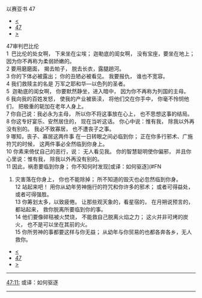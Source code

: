 ﻿





 以赛亚书 47




* [<](bible/ISA46.md)
* [47](bible/ISA.md)
* [>](bible/ISA48.md)



 
47审判巴比伦  
1  巴比伦的处女啊， 下来坐在尘埃； 迦勒底的闺女啊， 没有宝座，要坐在地上； 因为你不再称为柔弱娇嫩的。  
2 要用磨磨面， 揭去帕子， 脱去长衣，露腿趟河。  
3 你的下体必被露出； 你的丑陋必被看见。 我要报仇， 谁也不宽容。  
4 我们救赎主的名是 万军之耶和华—以色列的圣者。     
5  迦勒底的闺女啊， 你要默然静坐，进入暗中， 因为你不再称为列国的主母。  
6 我向我的百姓发怒， 使我的产业被亵渎， 将他们交在你手中， 你毫不怜悯他们， 把极重的轭加在老年人身上。  
7 你自己说：我必永为主母， 所以你不将这事放在心上， 也不思想这事的结局。     
8 你这专好宴乐、安然居住的， 现在当听这话。 你心中说：惟有我， 除我以外再没有别的。 我必不致寡居， 也不遭丧子之事。  
9 哪知，丧子、寡居这两件事 在一日转眼之间必临到你； 正在你多行邪术、广施符咒的时候， 这两件事必全然临到你身上。     
10 你素来倚仗自己的恶行，说： 无人看见我。 你的智慧聪明使你偏邪， 并且你心里说：惟有我， 除我以外再没有别的。  
11 因此，祸患要临到你身； 你不知何时发现[或译：如何驱逐](#FN
1) 灾害落在你身上， 你也不能除掉； 所不知道的毁灭也必忽然临到你身。     
12 站起来吧！ 用你从幼年劳神施行的符咒和你许多的邪术； 或者可得益处， 或者可得强胜。  
13 你筹划太多，以致疲倦。 让那些观天象的，看星宿的， 在月朔说预言的，都站起来， 救你脱离所要临到你的事。     
14 他们要像碎秸被火焚烧， 不能救自己脱离火焰之力； 这火并非可烤的炭火， 也不是可以坐在其前的火。  
15 你所劳神的事都要这样与你无益； 从幼年与你贸易的也都各奔各乡，无人救你。 
* [<](bible/ISA46.md)
* [47](bible/ISA.md)
* [>](bible/ISA48.md)





---


[47:11:](#V11)
或译：如何驱逐




---









